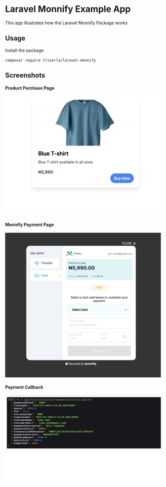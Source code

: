 # Laravel Monnify Example App
This app illustrates how the Laravel Monnify Package works

## Usage
Install the package

``composer require triverla/laravel-monnify``


## Screenshots
#### Product Purchase Page
<img src="./public/images/img1.png" alt="Product Purchase Page">


#### Monnify Payment Page
<img src="./public/images/img2.png" alt="Product Purchase Page">

#### Payment Callback
<img src="./public/images/img3.png" alt="Product Purchase Page">

